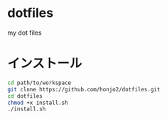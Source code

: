 # dotfiles

my dot files

# インストール

```sh
cd path/to/workspace
git clone https://github.com/honjo2/dotfiles.git
cd dotfiles
chmod +x install.sh
./install.sh
```
